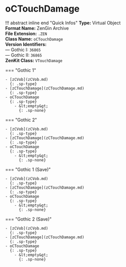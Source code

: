 # oCTouchDamage

!!! abstract inline end "Quick Infos"
    **Type:** Virtual Object<br/>
    **Format Name:** ZenGin Archive<br/>
    **File Extension:** `.ZEN`<br/>
    **Class Name:** `oCTouchDamage`<br/>
    **Version Identifiers:**<br />
    — Gothic I: `36865`<br/>
    — Gothic II: `36865`<br/>
    **ZenKit Class:** `VTouchDamage`

=== "Gothic 1"

    - [zCVob](zCVob.md)
      {: .sp-type}
    - [zCTouchDamage](zCTouchDamage.md)
      {: .sp-type}
    - oCTouchDamage
      {: .sp-type}
        - &lt;empty&gt;
          {: .sp-none}

=== "Gothic 2"

    - [zCVob](zCVob.md)
      {: .sp-type}
    - [zCTouchDamage](zCTouchDamage.md)
      {: .sp-type}
    - oCTouchDamage
      {: .sp-type}
        - &lt;empty&gt;
          {: .sp-none}

=== "Gothic 1 (Save)"

    - [zCVob](zCVob.md)
      {: .sp-type}
    - [zCTouchDamage](zCTouchDamage.md)
      {: .sp-type}
    - oCTouchDamage
      {: .sp-type}
        - &lt;empty&gt;
          {: .sp-none}

=== "Gothic 2 (Save)"

    - [zCVob](zCVob.md)
      {: .sp-type}
    - [zCTouchDamage](zCTouchDamage.md)
      {: .sp-type}
    - oCTouchDamage
      {: .sp-type}
        - &lt;empty&gt;
          {: .sp-none}
